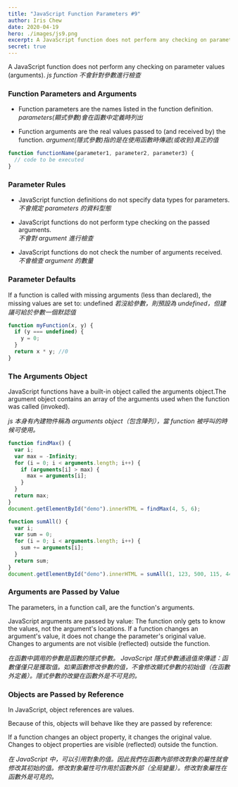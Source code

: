 ```yaml
---
title: "JavaScript Function Parameters #9"
author: Iris Chew
date: 2020-04-19
hero: ./images/js9.png
excerpt: A JavaScript function does not perform any checking on parameter values (arguments).
secret: true
---
```


A JavaScript function does not perform any checking on parameter values (arguments).
_js function 不會針對參數進行檢查_

### Function Parameters and Arguments

- Function parameters are the names listed in the function definition.
  _parameters(顯式參數)會在函數中定義時列出_

- Function arguments are the real values passed to (and received by) the function.
  _argument(隱式參數)指的是在使用函數時傳遞(或收到)真正的值_

```javascript
function functionName(parameter1, parameter2, parameter3) {
  // code to be executed
}
```

### Parameter Rules

- JavaScript function definitions do not specify data types for parameters.
  _不會規定 parameters 的資料型態_

- JavaScript functions do not perform type checking on the passed arguments.  
  _不會對 argument 進行檢查_

- JavaScript functions do not check the number of arguments received.
  _不會檢查 argument 的數量_

### Parameter Defaults

If a function is called with missing arguments (less than declared), the missing values are set to: undefined
_若沒給參數，則預設為 undefined，但建議可給於參數一個默認值_

```javascript
function myFunction(x, y) {
  if (y === undefined) {
    y = 0;
  }
  return x * y; //0
}
```

### The Arguments Object

JavaScript functions have a built-in object called the arguments object.The argument object contains an array of the arguments used when the function was called (invoked).

_js 本身有內建物件稱為 arguments object（包含陣列），當 function 被呼叫的時候可使用。_

```javascript
function findMax() {
  var i;
  var max = -Infinity;
  for (i = 0; i < arguments.length; i++) {
    if (arguments[i] > max) {
      max = arguments[i];
    }
  }
  return max;
}
document.getElementById("demo").innerHTML = findMax(4, 5, 6);
```

```javascript
function sumAll() {
  var i;
  var sum = 0;
  for (i = 0; i < arguments.length; i++) {
    sum += arguments[i];
  }
  return sum;
}
document.getElementById("demo").innerHTML = sumAll(1, 123, 500, 115, 44, 88); //871
```

### Arguments are Passed by Value

The parameters, in a function call, are the function's arguments.

JavaScript arguments are passed by value: The function only gets to know the values, not the argument's locations.
If a function changes an argument's value, it does not change the parameter's original value.
Changes to arguments are not visible (reflected) outside the function.

_在函數中調用的參數是函數的隱式參數。 JavaScript 隱式參數通過值來傳遞：函數僅僅只是獲取值。如果函數修改參數的值，不會修改顯式參數的初始值（在函數外定義）。隱式參數的改變在函數外是不可見的。_

### Objects are Passed by Reference

In JavaScript, object references are values.

Because of this, objects will behave like they are passed by reference:

If a function changes an object property, it changes the original value.
Changes to object properties are visible (reflected) outside the function.

_在 JavaScript 中，可以引用對象的值。因此我們在函數內部修改對象的屬性就會修改其初始的值。修改對象屬性可作用於函數外部（全局變量）。修改對象屬性在函數外是可見的。_

